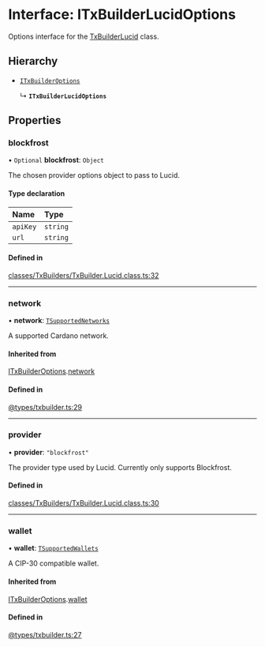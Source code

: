 # Interface: ITxBuilderLucidOptions

Options interface for the [TxBuilderLucid](../classes/TxBuilderLucid.md) class.

## Hierarchy

- [`ITxBuilderOptions`](ITxBuilderOptions.md)

  ↳ **`ITxBuilderLucidOptions`**

## Properties

### blockfrost

• `Optional` **blockfrost**: `Object`

The chosen provider options object to pass to Lucid.

#### Type declaration

| Name | Type |
| :------ | :------ |
| `apiKey` | `string` |
| `url` | `string` |

#### Defined in

[classes/TxBuilders/TxBuilder.Lucid.class.ts:32](https://github.com/SundaeSwap-finance/sundae-sdk/blob/f054aa7/packages/core/src/classes/TxBuilders/TxBuilder.Lucid.class.ts#L32)

___

### network

• **network**: [`TSupportedNetworks`](../modules.md#tsupportednetworks)

A supported Cardano network.

#### Inherited from

[ITxBuilderOptions](ITxBuilderOptions.md).[network](ITxBuilderOptions.md#network)

#### Defined in

[@types/txbuilder.ts:29](https://github.com/SundaeSwap-finance/sundae-sdk/blob/f054aa7/packages/core/src/@types/txbuilder.ts#L29)

___

### provider

• **provider**: ``"blockfrost"``

The provider type used by Lucid. Currently only supports Blockfrost.

#### Defined in

[classes/TxBuilders/TxBuilder.Lucid.class.ts:30](https://github.com/SundaeSwap-finance/sundae-sdk/blob/f054aa7/packages/core/src/classes/TxBuilders/TxBuilder.Lucid.class.ts#L30)

___

### wallet

• **wallet**: [`TSupportedWallets`](../modules.md#tsupportedwallets)

A CIP-30 compatible wallet.

#### Inherited from

[ITxBuilderOptions](ITxBuilderOptions.md).[wallet](ITxBuilderOptions.md#wallet)

#### Defined in

[@types/txbuilder.ts:27](https://github.com/SundaeSwap-finance/sundae-sdk/blob/f054aa7/packages/core/src/@types/txbuilder.ts#L27)
